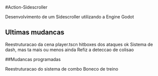 #Action-Sidescroller

Desenvolvimento de um Sidescroller utilizando a Engine Godot



## Ultimas mudancas

Reestruturacao da cena player.tscn
hitboxes dos ataques ok
Sistema de dash, mas ta mais ou menos ainda
Refiz a deteccao de colisao



##Mudancas programadas

Reestruturacao do sistema de combo
Boneco de treino